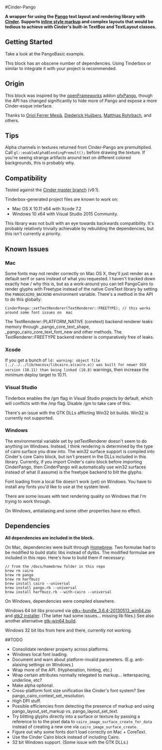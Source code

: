 #Cinder-Pango

**A wrapper for using the [Pango](http://www.pango.org) text layout and rendering library with [Cinder](https://libcinder.org). Supports [inline style markup](https://developer.gnome.org/pango/stable/PangoMarkupFormat.html) and complex layouts that would be tedious to achieve with Cinder's built-in TextBox and TextLayout classes.**


## Getting Started
Take a look at the PangoBasic example.

This block has an obscene number of dependencies. Using Tinderbox or similar to integrate it with your project is recommended.


## Origin

This block was inspired by the [openFrameworks](http://openframeworks.cc) addon [ofxPango](https://github.com/kitschpatrol/ofxpango), though the API has changed significantly to hide more of Pango and expose a more Cinder-esque interface.

Thanks to [Oriol Ferrer Mesià](http://uri.cat/), [Diederick Huijbers](http://www.roxlu.com), [Matthias Rohrbach](http://www.robandrose.ch), and others.

## Tips

Alpha channels in textures returned from Cinder-Pango are premultiplied. Call `gl::enableAlphaBlendingPremult();` before drawing the texture. If you're seeing strange artifacts around text on different colored backgrounds, this is probably why.

## Compatibility

Tested against the [Cinder master branch](https://github.com/cinder/Cinder/commit/02089928b3982f866a77a9e6e2168075f9f9e6f6) (v9.1).

Tinderbox-generated project files are known to work on:

- Mac OS X 10.11 x64 with Xcode 7.2
- Windows 10 x64 with Visual Studio 2015 Community.

This library was not built with an eye towards backwards compatibility. It's probably relatively trivially achievable by rebuilding the dependencies, but this isn't currently a priority.

## Known Issues

### Mac

Some fonts may not render correctly on Mac OS X, they'll just render as a default serif or sans instead of what you requested. I haven't tracked down exactly how / why this is, but as a work-around you can tell PangoCairo to render glyphs with Freetype instead of the native CoreText library by setting the `PANGOCAIRO_BACKEND` environment variable. There's a method in the API to do this globally:

	CinderPango::setTextRenderer(TextRenderer::FREETYPE); // this works around some font issues on  mac


The TextRenderer::PLATFORM_NATIVE (coretext) backend renderer leaks memory through _pango_core_text_shape, _pango_cairo_core_text_font_new and other methods. The TextRenderer::FREETYPE backend renderer is comparatively free of leaks.


### Xcode

If you get a bunch of `ld: warning: object file (../../../lib/macosx/libcairo.a(cairo.o)) was built for newer OSX version (10.11) than being linked (10.8)` warnings, then increase the minimum deploy target to 10.11.

### Visual Studio

Tinderbox enables the /gm flag in Visual Studio projects by default, which will conflicts with the /mp flag. Disable /gm to take care of this.

There's an issue with the GTK DLLs afflicting Win32 bit builds. Win32 is currently not supported.

### Windows

The environmental variable set by setTextRenderer doesn't seem to do anything on Windows. Instead, I think rendering is determined by the type of cairo surface you draw into. The win32 surface support is compiled into Cinder's core Cairo block, but isn't present in the DLLs included in this library. Currently, if you import Cinder's cairo block before importing CinderPango, then CinderPango will automatically use win32 surfaces instead of what (I assume) is the freetype backend to blit the glyphs.

Font loading from a local file doesn't work (yet) on Windows. You have to install any fonts you'd like to use at the system level.

There are some issues with text rendering quality on Windows that I'm trying to work through.

On Windows, antialiasing and some other properties have no effect.


## Dependencies

**All dependencies are included in the block.**

On Mac, dependencies were built through [Homebrew](http://brew.sh). Two formulae had to be modified to build static libs instead of dylibs. The modified formulae are included in this repo. Here's how to build them if necessary:

	// from the /docs/homebrew folder in this repo
	brew rm cairo
	brew rm pango
	brew rm harfbuzz
	brew install cairo --universal
	brew install pango.rb --universal
	brew install harfbuzz.rb --with-cairo --universal

On Windows, dependencies were compiled elsewhere.

Windows 64 bit libs procured via [gtk+-bundle_3.6.4-20130513_win64.zip](http://www.tarnyko.net/dl/gtk.htm) and [gtk2 installer](http://tschoonj.github.io/blog/2014/09/29/gtk2-64-bit-windows-runtime-environment-installer-now-on-github). (The latter had some issues... missing lib files.) See also another alternative [gtk-win64 build](http://lvserver.ugent.be/gtk-win64/).

Windows 32 bit libs from here and there, currently not working.

##TODO
- Consolidate renderer property across platforms.
- Windows local font loading.
- Document and warn about platform-invalid parameters. (E.g. anti-alaising settings on Windows.)
- Wrap more of the API. (Hyphenation, hinting, etc.)
- Wrap certain attributes normally relegated to markup... letterspacing, underline, etc?
- Make alpha optional.
- Cross-platform font size unification like Cinder's font system? See pango_cairo_context_set_resolution.
- High DPI stuff.
- Possible efficiencies from detecting the presence of markup and using pango_layout_set_markup vs. pango_layout_set_text.
- Try blitting glyphs directly into a surface or texture by passing a reference to to the pixel data to `cairo_image_surface_create_for_data` instead of creating a new one via `cairo_image_surface_create`.
- Figure out why some fonts don't load correctly on Mac + CoreText.
- Use the Cinder Cairo block instead of including Cairo.
- 32 bit Windows support. (Some issue with the GTK DLLs.)
